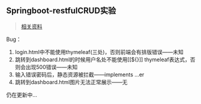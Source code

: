 ## Springboot-restfulCRUD实验

>[相关资料](https://www.bilibili.com/video/BV1Et411Y7tQ?p=35)

Bug：

1. login.html中不能使用thymeleaf(三处)，否则前端会有排版错误——未知
2. 跳转到dashboard.html的时候用户名处不能使用[[${}]] thymeleaf表达式，否则会出现500错误——未知
3. 输入错误密码后，静态资源被拦截——implements ...er
4. 跳转到dashboard.html图片无法正常展示——无

仍在更新中...
